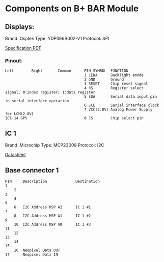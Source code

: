 # Components on B+ BAR Module

## Displays:
Brand: Osptek
Type: YDP096B002-V1
Protocol: SPI

[Specification PDF](./YDP_096_B002_V1_8_P_b6210a13b6.pdf)

### Pinout:
```
Left		Right		Common		PIN SYMBOL	FUNCTION
									1 LEDA 		Backlight anode
									2 GND 		Ground
									3 RESET 	Chip reset signal
									4 RS 		Register select signal. 0:index register; 1:data register
									5 SDA 		Serial data input pin in serial interface operation
									6 SCL 		Serial interface clock
									7 VCC(2.8V)	Analog Power Supply for LCM(2.8V)
IC1-14 GP5							8 CS 		Chip select pin
```

## IC 1
Brand: Microchip 
Type: MCP23008
Protocol: I2C

[Datasheet](./MCP23008-MCP23S08-Data-Sheet-20001919F.pdf)

## Base connector 1
```
PIN		Description				Destination
1
	2
3
	4
5
	6	I2C Address MSP A2		IC 1 #1
7		
	8	I2C Address MSP A1		IC 1 #2
9		
	10	I2C Address MSP A0		IC 1 #3
11
	12
13
	14
15
	16	Neopixel Data OUT
17		Neopixel Data IN
```